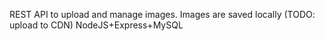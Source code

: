 REST API to upload and manage images.
Images are saved locally (TODO: upload to CDN)
NodeJS+Express+MySQL